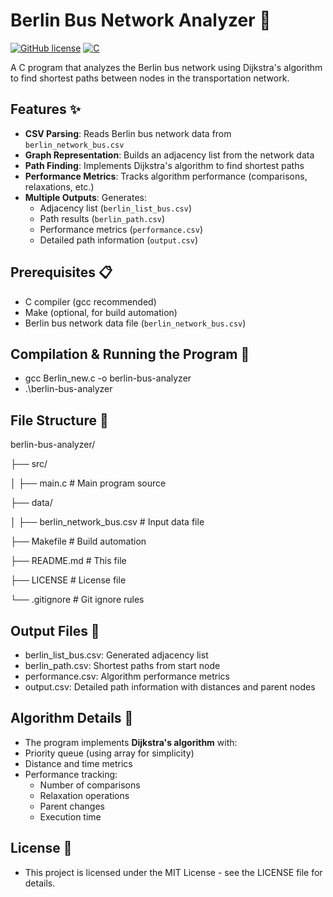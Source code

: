 # Berlin Bus Network Analyzer 🚌

[![GitHub license](https://img.shields.io/github/license/anubhab1601/Dijkstra-Berlin-Bus)](https://github.com/anubhab1601/Dijkstra-Berlin-Bus/blob/main/LICENSE)
[![C](https://img.shields.io/badge/language-C-blue.svg)](https://en.wikipedia.org/wiki/C_(programming_language))

A C program that analyzes the Berlin bus network using Dijkstra's algorithm to find shortest paths between nodes in the transportation network.

## Features ✨

- **CSV Parsing**: Reads Berlin bus network data from `berlin_network_bus.csv`
- **Graph Representation**: Builds an adjacency list from the network data
- **Path Finding**: Implements Dijkstra's algorithm to find shortest paths
- **Performance Metrics**: Tracks algorithm performance (comparisons, relaxations, etc.)
- **Multiple Outputs**: Generates:
  - Adjacency list (`berlin_list_bus.csv`)
  - Path results (`berlin_path.csv`)
  - Performance metrics (`performance.csv`)
  - Detailed path information (`output.csv`)

## Prerequisites 📋

- C compiler (gcc recommended)
- Make (optional, for build automation)
- Berlin bus network data file (`berlin_network_bus.csv`)

## Compilation & Running the Program 🚀

- gcc Berlin_new.c -o berlin-bus-analyzer
- .\berlin-bus-analyzer

## File Structure 📂

berlin-bus-analyzer/

├── src/

│   ├── main.c                  # Main program source

├── data/

│   ├── berlin_network_bus.csv  # Input data file

├── Makefile                    # Build automation

├── README.md                   # This file

├── LICENSE                     # License file

└── .gitignore                  # Git ignore rules

## Output Files 📄

- berlin_list_bus.csv: Generated adjacency list
- berlin_path.csv: Shortest paths from start node
- performance.csv: Algorithm performance metrics
- output.csv: Detailed path information with distances and parent nodes

## Algorithm Details 🧠

- The program implements **Dijkstra's algorithm** with:
- Priority queue (using array for simplicity)
- Distance and time metrics
- Performance tracking:
  - Number of comparisons
  - Relaxation operations
  - Parent changes
  - Execution time
 
## License 📜
- This project is licensed under the MIT License - see the LICENSE file for details.
